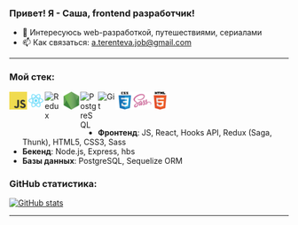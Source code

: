 ### Привет! Я - Саша, frontend разработчик!

- 👀 Интересуюсь web-разработкой, путешествиями, сериалами
- 📫 Как связаться: a.terenteva.job@gmail.com

---

### Мой стек:

<img align="left" alt="JavaScript" width="32px" src="https://raw.githubusercontent.com/github/explore/80688e429a7d4ef2fca1e82350fe8e3517d3494d/topics/javascript/javascript.png" />
<img align="left" alt="React" width="32px" src="https://raw.githubusercontent.com/github/explore/80688e429a7d4ef2fca1e82350fe8e3517d3494d/topics/react/react.png" />
<img align="left" alt="Redux"  width="32px" src="https://img.icons8.com/color/48/000000/redux.png"/>
<img align="left" alt="Node.js" width="32px" src="https://raw.githubusercontent.com/github/explore/80688e429a7d4ef2fca1e82350fe8e3517d3494d/topics/nodejs/nodejs.png" />
<img align="left" alt="PostgreSQL" width="32px" src="https://img.icons8.com/color/50/000000/postgreesql.png"/>
<img align="left" alt="Git" width="32px" src="https://img.icons8.com/color/48/000000/git.png"/>
<img align="left" alt="CSS3" width="32px" src="https://raw.githubusercontent.com/github/explore/80688e429a7d4ef2fca1e82350fe8e3517d3494d/topics/css/css.png" />
<img align="left" alt="Sass" width="32px" src="https://raw.githubusercontent.com/github/explore/80688e429a7d4ef2fca1e82350fe8e3517d3494d/topics/sass/sass.png" />
<img align="left" alt="HTML5" width="32px" src="https://raw.githubusercontent.com/github/explore/80688e429a7d4ef2fca1e82350fe8e3517d3494d/topics/html/html.png" />


<br/>
<br/>
<br/>

- **Фронтенд**: JS, React, Hooks API, Redux (Saga, Thunk), HTML5, CSS3, Sass
- **Бекенд**: Node.js, Express, hbs
- **Базы данных**: PostgreSQL, Sequelize ORM

### GitHub cтатистика:
[![GitHub stats](https://github-readme-stats.vercel.app/api?username=AlexsandraTerenteva&show_icons=true&count_private=true)](https://github.com/AlexsandraTerenteva/github-readme-stats)

---
